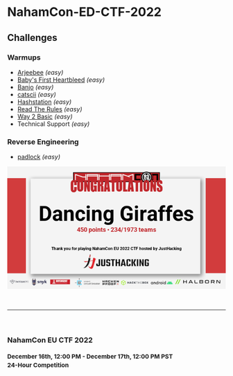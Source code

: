 # NahamCon-ED-CTF-2022

## Challenges

### Warmups

* [Arjeebee](challenges/Arjeebee.md) <em>(easy)</em> 
* [Baby's First Heartbleed](challenges/Babys-first-heartbleed.md) <em>(easy)</em> 
* [Banjo](challenges/Banjo.md) <em>(easy)</em> 
* [catscii](challenges/catscii.md) <em>(easy)</em> 
* [Hashstation](challenges/Hashstation.md/) <em>(easy)</em> 
* [Read The Rules](challenges/ReadTheRules.md) <em>(easy)</em> 
* [Way 2 Basic](challenges/Way2Basic.md) <em>(easy)</em> 
* Technical Support <em>(easy)</em>

### Reverse Engineering

* [padlock](challenges/padlock.md) <em>(easy)</em>

![image](images/NahamConCTF2022.png)

<br>
<hr>
<h3 class="text-center">
<br>
<p>NahamCon EU CTF 2022</p>
<p><small>December 16th, 12:00 PM - December 17th, 12:00 PM PST</small><br>
<small>24-Hour Competition</small></p>
<p><br><br></p>
</h3>
